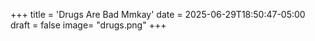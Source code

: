 +++
title = 'Drugs Are Bad Mmkay'
date = 2025-06-29T18:50:47-05:00
draft = false
image= "drugs.png"
+++
